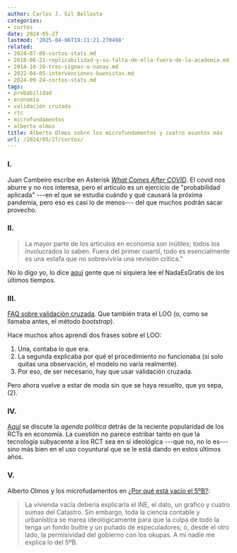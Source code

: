 ```yaml
---
author: Carlos J. Gil Bellosta
categories:
- cortos
date: 2024-05-27
lastmod: '2025-04-06T19:11:21.270498'
related:
- 2024-07-08-cortos-stats.md
- 2018-06-21-replicabilidad-y-su-falta-de-ella-fuera-de-la-academia.md
- 2014-10-28-tres-sigmas-o-nanay.md
- 2022-04-05-intervenciones-buenistas.md
- 2024-09-24-cortos-stats.md
tags:
- probabilidad
- economía
- validación cruzada
- rtc
- microfundamentos
- alberto olmos
title: Alberto Olmos sobre los microfundamentos y cuatro asuntos más
url: /2024/05/27/cortos/
---
```


### I.

Juan Cambeiro escribe en Asterisk [_What Comes After COVID_](https://asteriskmag.com/issues/02/what-comes-after-covid). El covid nos aburre y no nos interesa, pero el artículo es un ejercicio de "probabilidad aplicada" ---en el que se estudia cuándo y qué causará la próxima pandemia, pero eso es casi lo de menos--- del que muchos podrán sacar provecho.

### II.

> La mayor parte de los artículos en economía son inútiles; todos los involucrados lo saben. Fuera del primer cuartil, todo es esencialmente es una estafa que no sobreviviría una revisión crítica."

No lo digo yo, lo dice [aquí](https://thezvi.substack.com/p/monthly-roundup-15-february-2024) gente que ni siquiera lee el NadaEsGratis de los últimos tiempos.

### III.

[FAQ sobre validación cruzada](https://users.aalto.fi/~ave/CV-FAQ.html). Que también trata el LOO (o, como se llamaba antes, el método _bootstrap_).

Hace muchos años aprendí dos frases sobre el LOO:
1. Una, contaba lo que era.
2. La segunda explicaba por qué el procedimiento no funcionaba (si solo quitas una observación, el modelo no varía realmente).
3. Por eso, de ser necesario, hay que usar validación cruzada.

Pero ahora vuelve a estar de moda sin que se haya resuelto, que yo sepa, (2).


### IV.

[Aquí](https://www.betonit.ai/p/the-rct-agenda) se discute la _agenda política_ detrás de la reciente popularidad de los RCTs en economía. La cuestión no parece estribar tanto en que la tecnología subyacente a los RCT sea en sí ideológica ---que no, no lo es--- sino más bien en el uso coyuntural que se le está dando en estos últimos años.

### V.

Alberto Olmos y los microfudamentos en [¿Por qué está vacío el 5ºB?](https://blogs.elconfidencial.com/cultura/mala-fama/2024-04-24/vacio-propietario-pequeno-vivienda-problemas_3871834/):

> La vivienda vacía debería explicarla el INE, el dato, un gráfico y cuatro sumas del Catastro. Sin embargo, toda la ciencia contable y urbanística se marea ideológicamente para que la culpa de todo la tenga un fondo buitre y un puñado de especuladores; o, desde el otro lado, la permisividad del gobierno con los okupas. A mí nadie me explica lo del 5ºB.